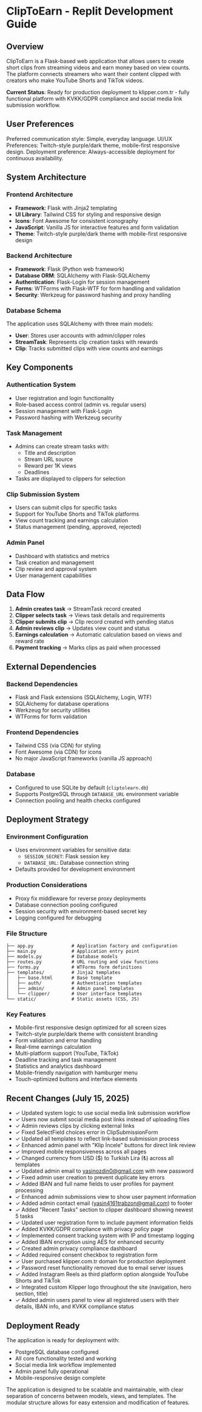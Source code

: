 # ClipToEarn - Replit Development Guide

## Overview

ClipToEarn is a Flask-based web application that allows users to create short clips from streaming videos and earn money based on view counts. The platform connects streamers who want their content clipped with creators who make YouTube Shorts and TikTok videos.

**Current Status**: Ready for production deployment to klipper.com.tr - fully functional platform with KVKK/GDPR compliance and social media link submission workflow.

## User Preferences

Preferred communication style: Simple, everyday language.
UI/UX Preferences: Twitch-style purple/dark theme, mobile-first responsive design.
Deployment preference: Always-accessible deployment for continuous availability.

## System Architecture

### Frontend Architecture
- **Framework**: Flask with Jinja2 templating
- **UI Library**: Tailwind CSS for styling and responsive design
- **Icons**: Font Awesome for consistent iconography
- **JavaScript**: Vanilla JS for interactive features and form validation
- **Theme**: Twitch-style purple/dark theme with mobile-first responsive design

### Backend Architecture
- **Framework**: Flask (Python web framework)
- **Database ORM**: SQLAlchemy with Flask-SQLAlchemy
- **Authentication**: Flask-Login for session management
- **Forms**: WTForms with Flask-WTF for form handling and validation
- **Security**: Werkzeug for password hashing and proxy handling

### Database Schema
The application uses SQLAlchemy with three main models:
- **User**: Stores user accounts with admin/clipper roles
- **StreamTask**: Represents clip creation tasks with rewards
- **Clip**: Tracks submitted clips with view counts and earnings

## Key Components

### Authentication System
- User registration and login functionality
- Role-based access control (admin vs. regular users)
- Session management with Flask-Login
- Password hashing with Werkzeug security

### Task Management
- Admins can create stream tasks with:
  - Title and description
  - Stream URL source
  - Reward per 1K views
  - Deadlines
- Tasks are displayed to clippers for selection

### Clip Submission System
- Users can submit clips for specific tasks
- Support for YouTube Shorts and TikTok platforms
- View count tracking and earnings calculation
- Status management (pending, approved, rejected)

### Admin Panel
- Dashboard with statistics and metrics
- Task creation and management
- Clip review and approval system
- User management capabilities

## Data Flow

1. **Admin creates task** → StreamTask record created
2. **Clipper selects task** → Views task details and requirements
3. **Clipper submits clip** → Clip record created with pending status
4. **Admin reviews clip** → Updates view count and status
5. **Earnings calculation** → Automatic calculation based on views and reward rate
6. **Payment tracking** → Marks clips as paid when processed

## External Dependencies

### Backend Dependencies
- Flask and Flask extensions (SQLAlchemy, Login, WTF)
- SQLAlchemy for database operations
- Werkzeug for security utilities
- WTForms for form validation

### Frontend Dependencies
- Tailwind CSS (via CDN) for styling
- Font Awesome (via CDN) for icons
- No major JavaScript frameworks (vanilla JS approach)

### Database
- Configured to use SQLite by default (`cliptolearn.db`)
- Supports PostgreSQL through `DATABASE_URL` environment variable
- Connection pooling and health checks configured

## Deployment Strategy

### Environment Configuration
- Uses environment variables for sensitive data:
  - `SESSION_SECRET`: Flask session key
  - `DATABASE_URL`: Database connection string
- Defaults provided for development environment

### Production Considerations
- Proxy fix middleware for reverse proxy deployments
- Database connection pooling configured
- Session security with environment-based secret key
- Logging configured for debugging

### File Structure
```
├── app.py              # Application factory and configuration
├── main.py             # Application entry point
├── models.py           # Database models
├── routes.py           # URL routing and view functions
├── forms.py            # WTForms form definitions
├── templates/          # Jinja2 templates
│   ├── base.html       # Base template
│   ├── auth/           # Authentication templates
│   ├── admin/          # Admin panel templates
│   └── clipper/        # User interface templates
└── static/             # Static assets (CSS, JS)
```

### Key Features
- Mobile-first responsive design optimized for all screen sizes
- Twitch-style purple/dark theme with consistent branding
- Form validation and error handling
- Real-time earnings calculation
- Multi-platform support (YouTube, TikTok)
- Deadline tracking and task management
- Statistics and analytics dashboard
- Mobile-friendly navigation with hamburger menu
- Touch-optimized buttons and interface elements

## Recent Changes (July 15, 2025)
- ✓ Updated system logic to use social media link submission workflow
- ✓ Users now submit social media post links instead of uploading files
- ✓ Admin reviews clips by clicking external links
- ✓ Fixed SelectField choices error in ClipSubmissionForm
- ✓ Updated all templates to reflect link-based submission process
- ✓ Enhanced admin panel with "Klip İncele" buttons for direct link review
- ✓ Improved mobile responsiveness across all pages
- ✓ Changed currency from USD ($) to Turkish Lira (₺) across all templates
- ✓ Updated admin email to yasinozdin0@gmail.com with new password
- ✓ Fixed admin user creation to prevent duplicate key errors
- ✓ Added IBAN and full name fields to user profiles for payment processing
- ✓ Enhanced admin submissions view to show user payment information
- ✓ Added admin contact email (yasin4161trabzon@gmail.com) to footer
- ✓ Added "Recent Tasks" section to clipper dashboard showing newest 5 tasks
- ✓ Updated user registration form to include payment information fields
- ✓ Added KVKK/GDPR compliance with privacy policy page
- ✓ Implemented consent tracking system with IP and timestamp logging
- ✓ Added IBAN encryption using AES for enhanced security
- ✓ Created admin privacy compliance dashboard
- ✓ Added required consent checkbox to registration form
- ✓ User purchased klipper.com.tr domain for production deployment
- ✓ Password reset functionality removed due to email server issues
- ✓ Added Instagram Reels as third platform option alongside YouTube Shorts and TikTok
- ✓ Integrated custom Klipper logo throughout the site (navigation, hero section, title)
- ✓ Added admin users panel to view all registered users with their details, IBAN info, and KVKK compliance status

## Deployment Ready
The application is ready for deployment with:
- PostgreSQL database configured
- All core functionality tested and working
- Social media link workflow implemented
- Admin panel fully operational
- Mobile-responsive design complete

The application is designed to be scalable and maintainable, with clear separation of concerns between models, views, and templates. The modular structure allows for easy extension and modification of features.